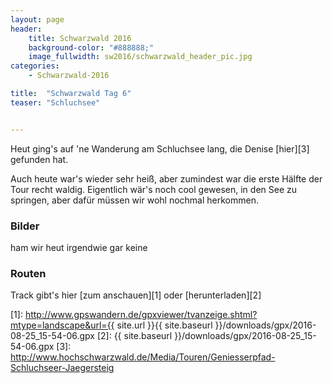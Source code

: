 ```yaml
---
layout: page
header:
    title: Schwarzwald 2016	
    background-color: "#888888;"
    image_fullwidth: sw2016/schwarzwald_header_pic.jpg
categories:
    - Schwarzwald-2016

title:  "Schwarzwald Tag 6"
teaser: "Schluchsee"


---
```



Heut ging's auf 'ne Wanderung am Schluchsee lang, die Denise [hier][3] gefunden hat.

Auch heute war's wieder sehr heiß, aber zumindest war die erste Hälfte der Tour recht waldig. Eigentlich wär's noch cool gewesen, in den See zu springen, aber dafür müssen wir wohl nochmal herkommen.

### Bilder

ham wir heut irgendwie gar keine

### Routen

Track gibt's hier [zum anschauen][1] oder [herunterladen][2]


 [1]: http://www.gpswandern.de/gpxviewer/tvanzeige.shtml?mtype=landscape&url={{ site.url }}{{ site.baseurl }}/downloads/gpx/2016-08-25_15-54-06.gpx
 [2]: {{ site.baseurl }}/downloads/gpx/2016-08-25_15-54-06.gpx
 [3]: http://www.hochschwarzwald.de/Media/Touren/Geniesserpfad-Schluchseer-Jaegersteig


